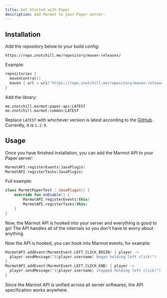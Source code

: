 ```yaml
---
title: Get Started with Paper
description: Add Marmot to your Paper server.
---
```


## Installation
Add the repository below to your build config:
```
https://repo.znotchill.me/repository/maven-releases/
```

Example:
```kt
repositories {
  mavenCentral()
  maven { url = uri("https://repo.znotchill.me/repository/maven-releases/") }
}
```

Add the library:
```
me.znotchill.marmot:paper-api:LATEST
me.znotchill.marmot:common:LATEST
```

Replace `LATEST` with whichever version is latest according to the [GitHub](https://github.com/zNotChill/marmot). Currently, it is `1.2.9`.

## Usage
Once you have finished installation, you can add the Marmot API to your Paper server:
```kt
MarmotAPI.registerEvents(JavaPlugin)
MarmotAPI.registerTasks(JavaPlugin)
```

Full example:
```kt
class MarmotPaperTest : JavaPlugin() {
    override fun onEnable() {
        MarmotAPI.registerEvents(this)
        MarmotAPI.registerTasks(this)
    }
}

```

Now, the Marmot API is hooked into your server and everything is good to go!
The API handles all of the internals so you don't have to worry about anything.

Now the API is hooked, you can hook into Marmot events, for example:
```kt
MarmotAPI.addEvent(MarmotEvent.LEFT_CLICK_BEGIN) { player ->
  player.sendMessage("${player.username} began holding left click!")
}
MarmotAPI.addEvent(MarmotEvent.LEFT_CLICK_END) { player ->
  player.sendMessage("${player.username} stopped holding left click!")
}
```

Since the Marmot API is unified across all server softwares, the API specification works anywhere.